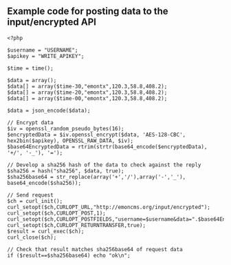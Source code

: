 ## Example code for posting data to the input/encrypted API

    <?php

    $username = "USERNAME";
    $apikey = "WRITE_APIKEY";

    $time = time();

    $data = array();
    $data[] = array($time-30,"emontx",120.3,58.8,408.2);
    $data[] = array($time-20,"emontx",120.3,58.8,408.2);
    $data[] = array($time-00,"emontx",120.3,58.8,408.2);

    $data = json_encode($data);

    // Encrypt data
    $iv = openssl_random_pseudo_bytes(16);
    $encryptedData = $iv.openssl_encrypt($data, 'AES-128-CBC', hex2bin($apikey), OPENSSL_RAW_DATA, $iv);
    $base64EncryptedData = rtrim(strtr(base64_encode($encryptedData), '+/', '-_'), '=');

    // Develop a sha256 hash of the data to check against the reply
    $sha256 = hash("sha256", $data, true);
    $sha256base64 = str_replace(array('+','/'),array('-','_'), base64_encode($sha256));

    // Send request
    $ch = curl_init();
    curl_setopt($ch,CURLOPT_URL,"http://emoncms.org/input/encrypted");
    curl_setopt($ch,CURLOPT_POST,1);
    curl_setopt($ch,CURLOPT_POSTFIELDS,"username=$username&data=".$base64EncryptedData);
    curl_setopt($ch,CURLOPT_RETURNTRANSFER,true);
    $result = curl_exec($ch);
    curl_close($ch);

    // Check that result matches sha256base64 of request data
    if ($result==$sha256base64) echo "ok\n";


